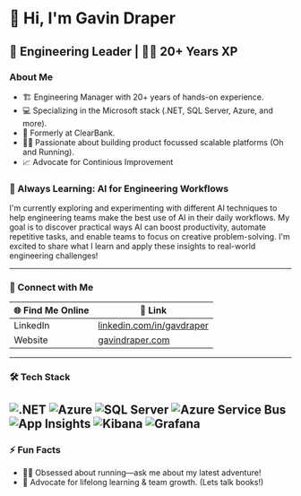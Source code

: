 # 👋 Hi, I'm Gavin Draper

## 🚀 Engineering Leader | 👨‍💻 20+ Years XP 

### About Me

- 🏗️ Engineering Manager with 20+ years of hands-on experience.
- 💻 Specializing in the Microsoft stack (.NET, SQL Server, Azure, and more).
- 🏦 Formerly at ClearBank.
- 🏃‍♂️ Passionate about building product focussed scalable platforms (Oh and Running).
- 📈 Advocate for Continious Improvement

### 🤖 Always Learning: AI for Engineering Workflows

I'm currently exploring and experimenting with different AI techniques to help engineering teams make the best use of AI in their daily workflows. My goal is to discover practical ways AI can boost productivity, automate repetitive tasks, and enable teams to focus on creative problem-solving. I'm excited to share what I learn and apply these insights to real-world engineering challenges!

---

### 🔗 Connect with Me

| 🌐 Find Me Online        | 🔗 Link                                     |
|-------------------------|---------------------------------------------|
| LinkedIn                | [linkedin.com/in/gavdraper](https://www.linkedin.com/in/gavdraper/) |
| Website                 | [gavindraper.com](https://gavindraper.com)  |

---

### 🛠️ Tech Stack

![.NET](https://img.shields.io/badge/.NET-512BD4?style=flat&logo=dotnet&logoColor=white)
![Azure](https://img.shields.io/badge/Azure-0078D4?style=flat&logo=microsoftazure&logoColor=white)
![SQL Server](https://img.shields.io/badge/SQL%20Server-CC2927?style=flat&logo=microsoftsqlserver&logoColor=white)
![Azure Service Bus](https://img.shields.io/badge/Azure%20Service%20Bus-0078D4?style=flat&logo=microsoftazure&logoColor=white)
![App Insights](https://img.shields.io/badge/App%20Insights-0078D4?style=flat&logo=microsoftazure&logoColor=white)
![Kibana](https://img.shields.io/badge/Kibana-005571?style=flat&logo=elastic&logoColor=white)
![Grafana](https://img.shields.io/badge/Grafana-F46800?style=flat&logo=grafana&logoColor=white)
---

### ⚡ Fun Facts

- 🏃‍♂️ Obsessed about running—ask me about my latest adventure!
- 🥇 Advocate for lifelong learning & team growth. (Lets talk books!)

